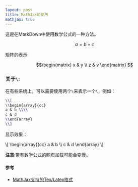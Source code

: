 ```yaml
---
layout: post
title: MathJax的使用
mathjax: true
---
```



这是在MarkDown中使用数学公式的一种方法。

$$ a= b + c $$

矩阵的表示:

$$\begin{matrix}
x & y \\
z & v
\end{matrix}
$$

### 关于`\`:
在有些系统上，可以需要使用两个`\`来表示一个`\`，例如：

```tex
\\[
\\begin{array}{cc}
a & b \\\\
c & d
\\end{array}
\\]
```

显示效果：

\\[
\\begin{array}{cc}
a & b \\\\
c & d
\\end{array}
\\]


**注意**:带有数学公式的网页加载可能会变慢。

#### 参考
* [MathJax支持的Tex/Latex格式](http://mathjax-chinese-doc.readthedocs.org/en/latest/tex.html#tex-support)
